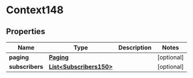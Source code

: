 
# Context148

## Properties
Name | Type | Description | Notes
------------ | ------------- | ------------- | -------------
**paging** | [**Paging**](Paging.md) |  |  [optional]
**subscribers** | [**List&lt;Subscribers150&gt;**](Subscribers150.md) |  |  [optional]



